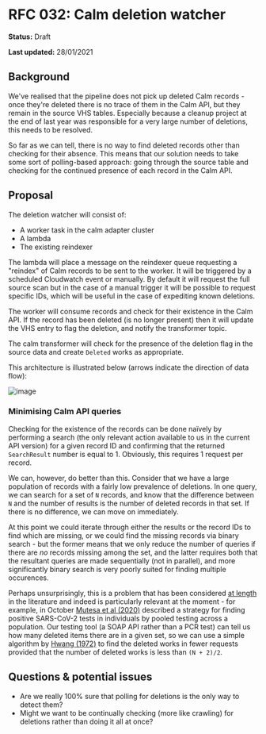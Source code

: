 # RFC 032: Calm deletion watcher

**Status:** Draft

**Last updated:** 28/01/2021

## Background

We've realised that the pipeline does not pick up deleted Calm records - once they're deleted there is no trace of them in the Calm API, but they remain in the source VHS tables. Especially because a cleanup project at the end of last year was responsible for a very large number of deletions, this needs to be resolved.

So far as we can tell, there is no way to find deleted records other than checking for their absence. This means that our solution needs to take some sort of polling-based approach: going through the source table and checking for the continued presence of each record in the Calm API.

## Proposal

The deletion watcher will consist of:

- A worker task in the calm adapter cluster
- A lambda
- The existing reindexer

The lambda will place a message on the reindexer queue requesting a "reindex" of Calm records to be sent to the worker. It will be triggered by a scheduled Cloudwatch event or manually. By default it will request the full source scan but in the case of a manual trigger it will be possible to request specific IDs, which will be useful in the case of expediting known deletions.

The worker will consume records and check for their existence in the Calm API. If the record has been deleted (is no longer present) then it will update the VHS entry to flag the deletion, and notify the transformer topic. 

The calm transformer will check for the presence of the deletion flag in the source data and create `Deleted` works as appropriate.

This architecture is illustrated below (arrows indicate the direction of data flow):

![image](https://user-images.githubusercontent.com/4429247/106171539-8da8dd00-6189-11eb-9aca-2577f1ab6ed7.png)

### Minimising Calm API queries

Checking for the existence of the records can be done naïvely by performing a search (the only relevant action available to us in the current API version) for a given record ID and confirming that the returned `SearchResult` number is equal to 1. Obviously, this requires 1 request per record.

We can, however, do better than this. Consider that we have a large population of records with a fairly low prevalence of deletions. In one query, we can search for a set of `N` records, and know that the difference between `N` and the number of results is the number of deleted records in that set. If there is no difference, we can move on immediately.

At this point we could iterate through either the results or the record IDs to find which are missing, or we could find the missing records via binary search - but the former means that we only reduce the number of queries if there are _no_ records missing among the set, and the latter requires both that the resultant queries are made sequentially (not in parallel), and more significantly binary search is very poorly suited for finding multiple occurences.

Perhaps unsurprisingly, this is a problem that has been considered [at length](https://arxiv.org/pdf/1902.06002.pdf) in the literature and indeed is particularly relevant at the moment - for example, in October [Mutesa et al (2020)](https://www.nature.com/articles/s41586-020-2885-5) described a strategy for finding positive SARS-CoV-2 tests in individuals by pooled testing across a population. Our testing tool (a SOAP API rather than a PCR test) can tell us how many deleted items there are in a given set, so we can use a simple algorithm by [Hwang (1972)](https://www.jstor.org/stable/pdf/2284447.pdf?casa_token=d7hvCvhjYyQAAAAA:zr0BQ_BVfaBPezuV5P1RlFyDO1Uo1ZMLgMGi9fXCddGcrjj8GPxc9M2jn6CBzs1fV8GT8Nbjfwj_w68RV8imdWN8SchyMahjxBwF8qDM_j90sSedVg) to find the deleted works in fewer requests provided that the number of deleted works is less than `(N + 2)/2`.

## Questions & potential issues

- Are we really 100% sure that polling for deletions is the only way to detect them?
- Might we want to be continually checking (more like crawling) for deletions rather than doing it all at once?

